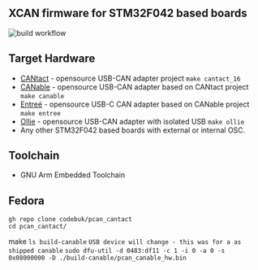 ## XCAN firmware for STM32F042 based boards

![build workflow](https://github.com/moonglow/pcan_cantact/actions/workflows/firmware_build.yml/badge.svg)

## Target Hardware

* [CANtact](https://github.com/linklayer/cantact-hw) - opensource USB-CAN adapter project `make cantact_16`
* [CANable](https://canable.io/) - opensource USB-CAN adapter based on CANtact project `make canable`
* [Entreé](https://github.com/tuna-f1sh/entree) - opensource USB-C CAN adapter based on CANable project `make entree`
* [Ollie](https://github.com/slimelec/ollie-hw) - opensource USB-CAN adapter with isolated USB `make ollie`
* Any other STM32F042 based boards with external or internal OSC.

## Toolchain

* GNU Arm Embedded Toolchain

## Fedora 

    gh repo clone codebuk/pcan_cantact
    cd pcan_cantact/
  make
`ls build-canable`
`USB device will change - this was for a as shipped canable`
`sudo dfu-util -d 0483:df11 -c 1 -i 0 -a 0 -s 0x08000000 -D ./build-canable/pcan_canable_hw.bin`
